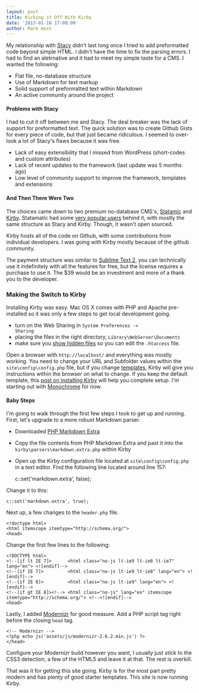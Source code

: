 ```yaml
---
layout: post
title: Kicking it Off With Kirby
date: '2013-01-18 17:00:00'
author: Mark Host
---
```


My relationship with [Stacy](http://www.staceyapp.com/) didn't last long once I tried to add preformatted code beyond simple HTML.  I didn't have the time to fix the parsing errors. I had to find an aletrnative and it had to meet my simple taste for a CMS.  I wanted the following:

- Flat file, no-database structure
- Use of Markdown for text markup
- Solid support of preformatted text within Markdown
- An active community around the project

#### Problems with Stacy

I had to cut it off between me and Stacy.  The deal breaker was the lack of support for preformatted text.  The quick solution was to create Github Gists for every piece of code, but that just became ridiculous.  I seemed to over-look a lot of Stacy's flaws because it was free.  

- Lack of easy extensibility that I missed from WordPress (short-codes and custom attributes)
- Lack of recent updates to the framework (last update was 5 months ago)
- Low level of community support to improve the framework, templates and extensions


#### And Then There Were Two

The choices came down to two premium no-database CMS's, [Statamic](http://statamic.com/) and [Kirby](http://getkirby.com/). Statamatic had some [very popular users](http://statamic.com/gallery) behind it, with mostly the same structure as Stacy and Kirby.  Though, it wasn't open sourced.

Kirby hosts all of the code on Github, with some contributions from individual developers. I was going with Kirby mostly because of the github community.  

The payment structure was similar to [Sublime Text 2](http://www.sublimetext.com/2), you can technically use it indefinitely with all the features for free, but the license requires a purchase to use it.  The $39 would be an investment and more of a thank you to the developer.

### Making the Switch to Kirby

Installing Kirby was easy. Mac OS X comes with PHP and Apache pre-installed so it was only a few steps to get local development going. 

- turn on the Web Sharing in <code>System Preferences -> Sharing</code>
- placing the files in the right directory, <code>Library\WebServer\Documents</code>
- make sure you [show hidden files](http://www.jasonrpoteet.com/2013/01/07/showhide-files-in-osx/) so you can edit the <code>.htaccess</code> file.
 
Open a browser with <code>http://localhost/</code> and everything was mostly working.  You need to change your URL and Subfolder values within the <code>site\config\config.php</code> file, but if you change [templates](http://getkirby.com/downloads), Kirby will give you instructions within the browser on what to change.  If you keep the default template, this [post on installing Kirby](http://getkirby.com/blog/mamp) will help you complete setup.  I'm starting out with [Monochrome](http://monochrome.niklausgerber.com/) for now.

#### Baby Steps

I'm going to walk through the first few steps I took to get up and running.  First, let's upgrade to a more robust Markdown parser.

- Downloaded [PHP Markdown Extra](http://michelf.ca/projects/php-markdown/)
- Copy the file contents from PHP Markdown Extra and past it into the <code>kirby\parsers\markdown.extra.php</code> within Kirby
- Open up the Kirby configuration file located at <code>site\config\config.php</code> in a text editor. Find the following line located around line 157:

	c::set('markdown.extra', false);

Change it to this:

	c::set('markdown.extra', true);

Next up, a few changes to the <code>header.php</code> file.  

	<!doctype html>
	<html itemscope itemtype="http://schema.org/">
	<head>

Change the first few lines to the following:

	<!DOCTYPE html>
	<!--[if lt IE 7]>      <html class="no-js lt-ie9 lt-ie8 lt-ie7" lang="en"> <![endif]-->
	<!--[if IE 7]>         <html class="no-js lt-ie9 lt-ie8" lang="en"> <![endif]-->
	<!--[if IE 8]>         <html class="no-js lt-ie9" lang="en"> <![endif]-->
	<!--[if gt IE 8]><!--> <html class="no-js" lang="en" itemscope itemtype="http://schema.org/"> <!--<![endif]-->
	<head>


Lastly, I added [Modernizr](http://modernizr.com/) for good measure.  Add a PHP script tag right before the closing <code>head</code> tag.  

	<!-- Modernizr -->
	<?php echo js('assets/js/modernizr-2.6.2.min.js') ?>
	</head>

Configure your Modernizr build however you want, I usually just stick to the CSS3 detection, a few of the HTML5 and leave it at that.  The rest is overkill.

That was it for getting this site going.  Kirby is for the most part pretty modern and has plenty of good starter templates.  This site is now running Kirby.